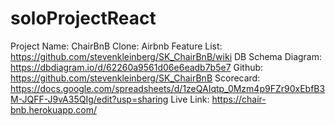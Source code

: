 # soloProjectReact
 Project Name: ChairBnB
   Clone: Airbnb
   Feature List: https://github.com/stevenkleinberg/SK_ChairBnB/wiki
   DB Schema Diagram: https://dbdiagram.io/d/62260a9561d06e6eadb7b5e7
   Github:  https://github.com/stevenkleinberg/SK_ChairBnB
   Scorecard: https://docs.google.com/spreadsheets/d/1zeQAIqtp_0Mzm4p9FZr90xEbfB3M-JQFF-J9vA35QIg/edit?usp=sharing
   Live Link: https://chair-bnb.herokuapp.com/
